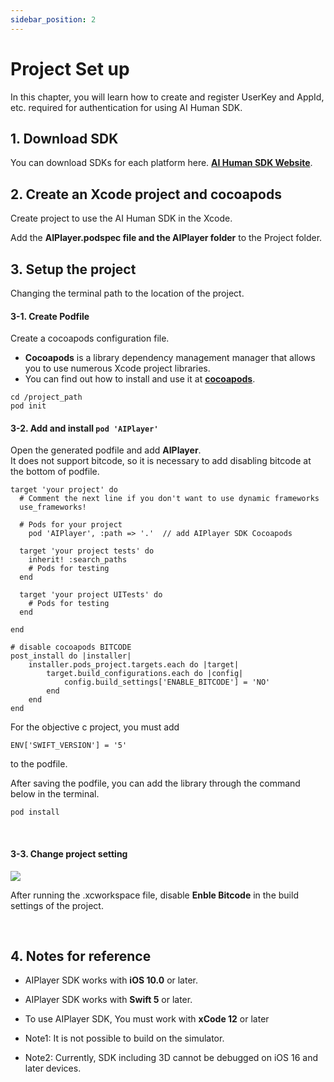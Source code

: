 ```yaml
---
sidebar_position: 2
---
```


# Project Set up

In this chapter, you will learn how to create and register UserKey and AppId, etc. required for authentication for using AI Human SDK.

## 1. Download SDK
You can download SDKs for each platform here. **[AI Human SDK Website](https://aitalk.deepbrainai.io)**.

## 2. Create an Xcode project and cocoapods

Create project to use the AI Human SDK in the Xcode.

Add the **AIPlayer.podspec file and the AIPlayer folder** to the Project folder.


## 3. Setup the project

Changing the terminal path to the location of the project.

#### 3-1. Create Podfile

Create a cocoapods configuration file.
- **Cocoapods** is a library dependency management manager that allows you to use numerous Xcode project libraries.
- You can find out how to install and use it at **[cocoapods](https://cocoapods.org)**.

```console
cd /project_path
pod init
```

#### 3-2. Add and install `pod 'AIPlayer'`

Open the generated podfile and add **AIPlayer**. <br/>
It does not support bitcode, so it is necessary to add disabling bitcode at the bottom of podfile.

```console
target 'your project' do
  # Comment the next line if you don't want to use dynamic frameworks
  use_frameworks!

  # Pods for your project
	pod 'AIPlayer', :path => '.'  // add AIPlayer SDK Cocoapods

  target 'your project tests' do
    inherit! :search_paths
    # Pods for testing
  end

  target 'your project UITests' do
    # Pods for testing
  end

end

# disable cocoapods BITCODE
post_install do |installer|
    installer.pods_project.targets.each do |target|
        target.build_configurations.each do |config|
            config.build_settings['ENABLE_BITCODE'] = 'NO'
        end
    end
end
```

For the objective c project, you must add
```
ENV['SWIFT_VERSION'] = '5'
```
 to the podfile.

After saving the podfile, you can add the library through the command below in the terminal.

```
pod install
```

<br/>

#### 3-3. Change project setting

<!-- <img src="/img/aihuman/windows/NewProject_Add_Sdk.png" /> -->
<!-- <img src="/img/aihuman/ios/aisample_disable_bitcode.PNG" width="508" height="105" /> <br/> -->
<img src="/img/aihuman/ios/aisample_disable_bitcode.PNG" /> <br/>
 
 After running the .xcworkspace file, disable **Enble Bitcode** in the build settings of the project.

<br/>

## 4. Notes for reference

- AIPlayer SDK works with **iOS 10.0** or later.

- AIPlayer SDK works with **Swift 5** or later.

- To use AIPlayer SDK, You must work with **xCode 12** or later

- Note1: It is not possible to build on the simulator.

- Note2: Currently, SDK including 3D cannot be debugged on iOS 16 and later devices.

<br/>

